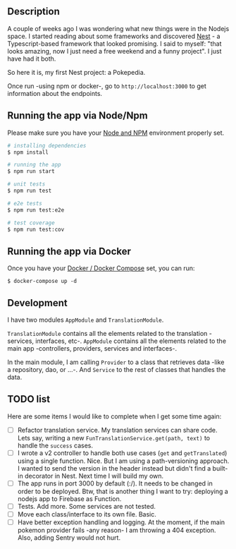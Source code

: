 ## Description

A couple of weeks ago I was wondering what new things were in the Nodejs space. I started reading about some frameworks and discovered [Nest](https://github.com/nestjs/nest) - a Typescript-based framework that looked promising. I said to myself: "that looks amazing, now I just need a free weekend and a funny project". I just have had it both.

So here it is, my first Nest project: a Pokepedia.  


Once run -using npm or docker-, go to `http://localhost:3000` to get information about the endpoints.
  
## Running the app via Node/Npm

Please make sure you have your [Node and NPM](https://www.npmjs.com/get-npm) environment properly set.


```bash
# installing dependencies
$ npm install

# running the app
$ npm run start

# unit tests
$ npm run test

# e2e tests
$ npm run test:e2e

# test coverage
$ npm run test:cov

```


## Running the app via Docker
Once you have your [Docker / Docker Compose](https://docs.docker.com/compose/install/) set, you can run:

```
$ docker-compose up -d
```

## Development
I have two modules `AppModule` and `TranslationModule`. 

`TranslationModule` contains all the elements related to the translation -services, interfaces, etc-.
`AppModule` contains all the elements related to the main app -controllers, providers, services and interfaces-.

In the main module, I am calling `Provider` to a class that retrieves data -like a repository, dao, or ...-. And `Service` to the rest of classes that handles the data.

## TODO list
Here are some items I would like to complete when I get some time again:
- [ ] Refactor translation service. My translation services can share code. Lets say, writing a new `FunTranslationService.get(path, text)` to handle the `success` cases.
- [ ] I wrote a v2 controller to handle both use cases (`get` and `getTranslated`) using a single function. Nice. But I am using a path-versioning approach. I wanted to send the version in the header instead but didn't find a built-in decorator in Nest. Next time I will build my own.
- [ ] The app runs in port 3000 by default (:/). It needs to be changed in order to be deployed. Btw, that is another thing I want to try: deploying a nodejs app to Firebase as Function.
- [ ] Tests. Add more. Some services are not tested.
- [ ] Move each class/interface to its own file. Basic.
- [ ] Have better exception handling and logging. At the moment, if the main pokemon provider fails -any reason- I am throwing a 404 exception. Also, adding Sentry would not hurt.
